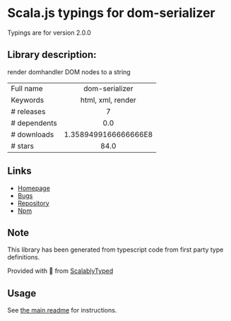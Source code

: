 
# Scala.js typings for dom-serializer

Typings are for version 2.0.0

## Library description:
render domhandler DOM nodes to a string

|                    |                 |
| ------------------ | :-------------: |
| Full name          | dom-serializer |
| Keywords           | html, xml, render |
| # releases         | 7 |
| # dependents       | 0.0 |
| # downloads        | 1.3589499166666666E8 |
| # stars            | 84.0 |

## Links
- [Homepage](https://github.com/cheeriojs/dom-serializer#readme)
- [Bugs](https://github.com/cheeriojs/dom-serializer/issues)
- [Repository](https://github.com/cheeriojs/dom-serializer)
- [Npm](https://www.npmjs.com/package/dom-serializer)
    


## Note
This library has been generated from typescript code from first party type definitions.

Provided with :purple_heart: from [ScalablyTyped](https://github.com/oyvindberg/ScalablyTyped)

## Usage
See [the main readme](../../readme.md) for instructions.


